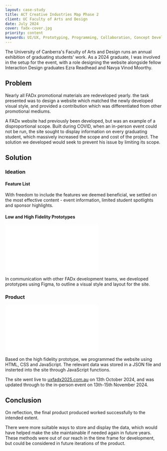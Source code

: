 ```yaml
---
layout: case-study
title: ACT Creative Industries Map Phase 2
client: UC Faculty of Arts and Design
date: July 2024
cover: fadx-cover.jpg
priority: content
keywords: UI/UX, Prototyping, Programming, Collaboration, Concept Development, Education
---
```


The University of Canberra's Faculty of Arts and Design runs an annual exhibition of graduating students' work. As a 2024 graduate, I was involved in the setup for the event, with a role designing the website alongside fellow Interaction Design graduates Ezra Readhead and Navya Vinod Moorthy.

## Problem

Nearly all FADx promotional materials are redeveloped yearly. the task presented was to design a website which matched the newly developed visual style, and provided a contribution which was differentiated from other promotional mediums.

A FADx website had previously been developed, but was an example of a disproportional scope. Built during COVID, when an in-person event could not be run, the site sought to display information on every graduating student, which massively increased the scope and cost of the project. The solution we developed would seek to prevent his issue by limiting its scope.

## Solution

### Ideation

#### Feature List

With freedom to include the features we deemed beneficial, we settled on the most effective content - event information, limited student spotlights and sponsor highlights.

#### Low and High Fidelity Prototypes

![alt text](address.ext "Title")

In communication with other FADx development teams, we developed prototypes using Figma, to outline a visual style and layout for the site.

### Product

![alt text](address.ext "Title")

Based on the high fidelity prototype, we programmed the website using HTML, CSS and JavaScript. The relevant data was stored in a JSON file and insterted into the site through JavaScript functions.

The site went live to [uxfadx2025.com.au](https://uxfadx2025.com.au) on 13th October 2024, and was updated through to the in-person event on 13th-15th November 2024.

## Conclusion

On reflection, the final product produced worked successfully to the intended extent.

There were more suitable ways to store and display the data, which would have helped make the site maintainable if needed again in future years. These methods were out of our reach in the time frame for development, but could be considered in future iterations of the product.